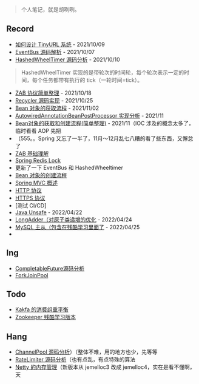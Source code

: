 > 个人笔记，就是胡咧咧。



## Record

- [如何设计 TinyURL 系统](系统设计/如何设计TinyURL系统.md) - 2021/10/09
- [EventBus 源码解析](java/guava/EventBus.md) - 2021/10/07
- [HashedWheelTimer 源码分析](netty/util/HashedWheelTimer源码分析.md)  - 2021/10/10 

> HashedWheelTimer 实现的是带轮次的时间轮，每个轮次表示一定的时间，每个任务都带有执行的 tick（一轮时间=tick）。

- [ZAB 协议简单整理](分布式/zab/ZAB基础理解.md) - 2021/10/18
- [Recycler 源码实现](netty/util/Recycler源码实现.md) - 2021/10/25
- [Bean 对象的获取流程](spring/spring-core/ioc/Bean对象的获取流程.md) - 2021/11/02
- [AutowiredAnnotationBeanPostProcessor 实现分析](spring/core/ioc/beanpostprocessor/AutowiredAnnotationBeanPostProcessor源码分析.md) - 2021/11
- [Bean对象的获取和创建流程(简单整理)](spring/core/ioc/Bean对象的获取和创建流程.md) - 2021/11（IOC 涉及的概念太多了，临时看看 AOP 先把
- （555。。Spring 又忘了一半了，11月～12月乱七八糟的看了些东西，又懈怠了
- [ZAB 基础理解](分布式/zab/ZAB基础理解.md)
- [Spring Redis Lock](spring/utils/RedisLock.md)
- 更新了一下 EventBus 和 HashedWheeltimer
- [Bean 对象的创建流程](spring/spring-core/ioc/Bean对象的创建流程.md)
- [Spring MVC 概述](spring/core/mvc/springmvc.md)
- [HTTP 协议](网络/http.md)
- [HTTPS 协议](网络/https.md)
- [测试 CI/CD]
- [Java Unsafe](java/jdk/juc/Unsafe.md) - 2022/04/22
- [LongAdder（对原子类递增的优化](java/jdk/juc/LongAdder.md) -  2022/04/24
- [MySQL 主从（包含在残酷学习里面了](数据库/mysql/MySQL.md) - 2022/04/25
- 



## Ing

- [CompletableFuture源码分析]()
- [ForkJoinPool]()



## Todo

- [Kakfa 的消费组重平衡]()
- [Zookeeper 残酷学习版本]()

## Hang

- [ChannelPool 源码分析](netty/util/ChannelPool.md)）（整体不难，用的地方也少，先等等
- [RateLimiter 源码分析](java/guava/RateLimiter.md)（也有点乱，有点特殊的算法
- [Netty 的内存管理](netty/Netty的内存管理.md)（新版本从 jemelloc3 改成 jemelloc4，实在是看不懂啊，天